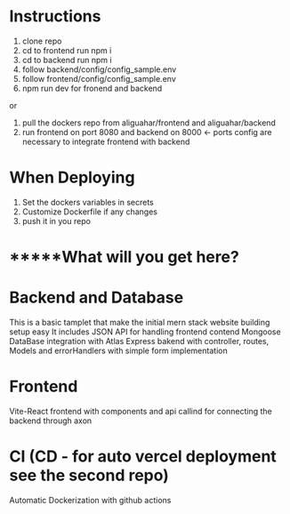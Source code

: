 # Instructions
1. clone repo
2. cd to frontend run npm i
3. cd to backend run npm i
4. follow backend/config/config_sample.env
5. follow frontend/config/config_sample.env
6. npm run dev for fronend and backend

or 

1. pull the dockers repo from aliguahar/frontend and aliguahar/backend
2. run frontend on port 8080 and backend on 8000 <- ports config are necessary to integrate frontend with backend


# When Deploying
1. Set the dockers variables in secrets
2. Customize Dockerfile if any changes
3. push it in you repo

# *****What will you get here?
# Backend and Database
This is a basic tamplet that make the initial mern stack website building setup easy
It includes JSON API for handling frontend contend
Mongoose DataBase integration with Atlas
Express bakend with controller, routes, Models and errorHandlers with simple form implementation

# Frontend
Vite-React frontend with components and api callind for connecting the backend through axon

# CI (CD - for auto vercel deployment see the second repo)
Automatic Dockerization with github actions
